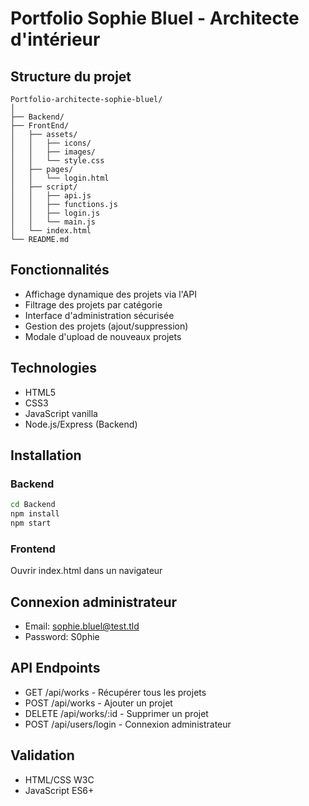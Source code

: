 # Portfolio Sophie Bluel - Architecte d'intérieur

## Structure du projet
```
Portfolio-architecte-sophie-bluel/
│
├── Backend/
├── FrontEnd/
│   ├── assets/
│   │   ├── icons/
│   │   ├── images/
│   │   └── style.css
│   ├── pages/
│   │   └── login.html
│   ├── script/
│   │   ├── api.js
│   │   ├── functions.js
│   │   ├── login.js
│   │   └── main.js
│   └── index.html
└── README.md
```

## Fonctionnalités
- Affichage dynamique des projets via l'API
- Filtrage des projets par catégorie
- Interface d'administration sécurisée
- Gestion des projets (ajout/suppression)
- Modale d'upload de nouveaux projets

## Technologies
- HTML5
- CSS3
- JavaScript vanilla
- Node.js/Express (Backend)

## Installation

### Backend
```bash
cd Backend
npm install
npm start
```

### Frontend
Ouvrir index.html dans un navigateur

## Connexion administrateur
- Email: sophie.bluel@test.tld
- Password: S0phie 

## API Endpoints
- GET /api/works - Récupérer tous les projets
- POST /api/works - Ajouter un projet
- DELETE /api/works/:id - Supprimer un projet
- POST /api/users/login - Connexion administrateur

## Validation
- HTML/CSS W3C
- JavaScript ES6+

